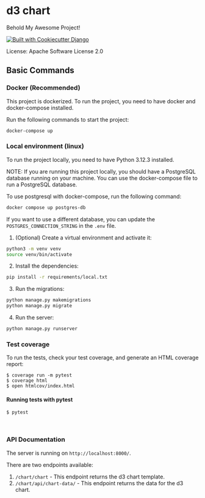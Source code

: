 # d3 chart

Behold My Awesome Project!

[![Built with Cookiecutter Django](https://img.shields.io/badge/built%20with-Cookiecutter%20Django-ff69b4.svg?logo=cookiecutter)](https://github.com/cookiecutter/cookiecutter-django/)

License: Apache Software License 2.0


## Basic Commands

### Docker (Recommended)
This project is dockerized. To run the project, you need to have docker and docker-compose installed.

Run the following commands to start the project:

```bash
docker-compose up
```

### Local environment (linux)

To run the project locally, you need to have Python 3.12.3 installed.


NOTE: If you are running this project locally, you should have a PostgreSQL database running on your machine. 
You can use the docker-compose file to run a PostgreSQL database. 

To use postgresql with docker-compose, run the following command:

```bash
docker compose up postgres-db
```

If you want to use a different database, you can update the `POSTGRES_CONNECTION_STRING` in the `.env` file.


1. (Optional) Create a virtual environment and activate it:

```bash
python3 -m venv venv
source venv/bin/activate
```

2. Install the dependencies:

```bash
pip install -r requirements/local.txt
```

3. Run the migrations:

```bash
python manage.py makemigrations
python manage.py migrate
```

4. Run the server:

```bash
python manage.py runserver
```


### Test coverage

To run the tests, check your test coverage, and generate an HTML coverage report:

    $ coverage run -m pytest
    $ coverage html
    $ open htmlcov/index.html

#### Running tests with pytest

    $ pytest


<br />

### API Documentation

The server is running on `http://localhost:8000/`.

There are two endpoints available:

1. `/chart/chart` - This endpoint returns the d3 chart template.
2. `/chart/api/chart-data/` - This endpoint returns the data for the d3 chart.
